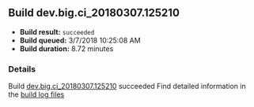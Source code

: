 ## Build dev.big.ci_20180307.125210
- **Build result:** `succeeded`
- **Build queued:** 3/7/2018 10:25:08 AM
- **Build duration:** 8.72 minutes
### Details
Build [dev.big.ci_20180307.125210](https://winappstudio.visualstudio.com/web/build.aspx?pcguid=a4ef43be-68ce-4195-a619-079b4d9834c2&builduri=vstfs%3a%2f%2f%2fBuild%2fBuild%2f25210) succeeded
Find detailed information in the [build log files](https://uwpctdiags.blob.core.windows.net/buildlogs/dev.big.ci_20180307.125210_logs.zip)
